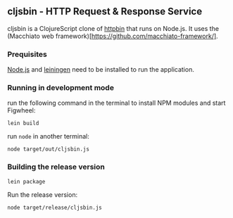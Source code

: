 ## cljsbin - HTTP Request & Response Service

cljsbin is a ClojureScript clone of [httpbin](https://httpbin.org/) that
runs on Node.js. It uses the (Macchiato web framework)[https://github.com/macchiato-framework/].

### Prequisites

[Node.js](https://nodejs.org/) and [leiningen](http://leiningen.org/)
need to be installed to run the application.

### Running in development mode

run the following command in the terminal to install NPM modules and start Figwheel:

```
lein build
```

run `node` in another terminal:

```
node target/out/cljsbin.js
```

### Building the release version

```
lein package
```

Run the release version:

```
node target/release/cljsbin.js
```

